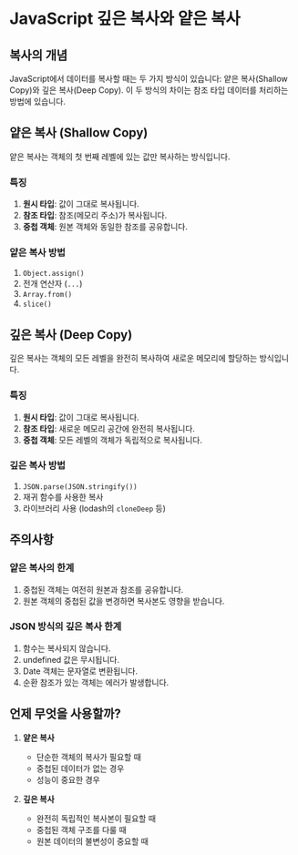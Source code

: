 # JavaScript 깊은 복사와 얕은 복사

## 복사의 개념
JavaScript에서 데이터를 복사할 때는 두 가지 방식이 있습니다: 얕은 복사(Shallow Copy)와 깊은 복사(Deep Copy). 이 두 방식의 차이는 참조 타입 데이터를 처리하는 방법에 있습니다.

## 얕은 복사 (Shallow Copy)
얕은 복사는 객체의 첫 번째 레벨에 있는 값만 복사하는 방식입니다.

### 특징
1. **원시 타입**: 값이 그대로 복사됩니다.
2. **참조 타입**: 참조(메모리 주소)가 복사됩니다.
3. **중첩 객체**: 원본 객체와 동일한 참조를 공유합니다.

### 얕은 복사 방법
1. `Object.assign()`
2. 전개 연산자 (`...`)
3. `Array.from()`
4. `slice()`

## 깊은 복사 (Deep Copy)
깊은 복사는 객체의 모든 레벨을 완전히 복사하여 새로운 메모리에 할당하는 방식입니다.

### 특징
1. **원시 타입**: 값이 그대로 복사됩니다.
2. **참조 타입**: 새로운 메모리 공간에 완전히 복사됩니다.
3. **중첩 객체**: 모든 레벨의 객체가 독립적으로 복사됩니다.

### 깊은 복사 방법
1. `JSON.parse(JSON.stringify())`
2. 재귀 함수를 사용한 복사
3. 라이브러리 사용 (lodash의 `cloneDeep` 등)

## 주의사항

### 얕은 복사의 한계
1. 중첩된 객체는 여전히 원본과 참조를 공유합니다.
2. 원본 객체의 중첩된 값을 변경하면 복사본도 영향을 받습니다.

### JSON 방식의 깊은 복사 한계
1. 함수는 복사되지 않습니다.
2. undefined 값은 무시됩니다.
3. Date 객체는 문자열로 변환됩니다.
4. 순환 참조가 있는 객체는 에러가 발생합니다.

## 언제 무엇을 사용할까?
1. **얕은 복사**
   - 단순한 객체의 복사가 필요할 때
   - 중첩된 데이터가 없는 경우
   - 성능이 중요한 경우

2. **깊은 복사**
   - 완전히 독립적인 복사본이 필요할 때
   - 중첩된 객체 구조를 다룰 때
   - 원본 데이터의 불변성이 중요할 때 